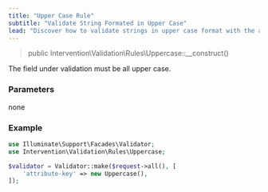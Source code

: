 ```yaml
---
title: "Upper Case Rule"
subtitle: "Validate String Formated in Upper Case"
lead: "Discover how to validate strings in upper case format with the additional validation rules of Intervention Validation for your Laravel application."
---
```


> public Intervention\Validation\Rules\Uppercase::__construct()

The field under validation must be all upper case.

### Parameters

none

### Example

```php
use Illuminate\Support\Facades\Validator;
use Intervention\Validation\Rules\Uppercase;

$validator = Validator::make($request->all(), [
    'attribute-key' => new Uppercase(),
]);
```
